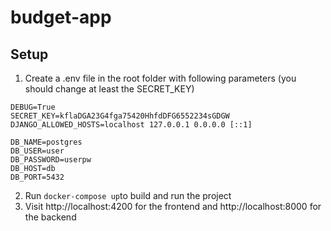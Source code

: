 # budget-app

## Setup

1. Create a .env file in the root folder with following parameters (you should change at least the SECRET_KEY)
```
DEBUG=True
SECRET_KEY=kflaDGA23G4fga75420HhfdDFG6552234sGDGW
DJANGO_ALLOWED_HOSTS=localhost 127.0.0.1 0.0.0.0 [::1]

DB_NAME=postgres
DB_USER=user
DB_PASSWORD=userpw
DB_HOST=db
DB_PORT=5432
```
2. Run `docker-compose up`to build and run the project
3. Visit http://localhost:4200 for the frontend and http://localhost:8000 for the backend